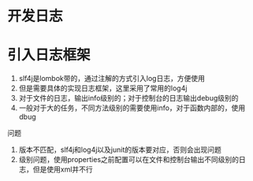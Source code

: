 # 开发日志

# 引入日志框架
1. slf4j是lombok带的，通过注解的方式引入log日志，方便使用
2. 但是需要具体的实现日志框架，这里采用了常用的log4j
3. 对于文件的日志，输出info级别的；对于控制台的日志输出debug级别的
4. 一般对于大的任务，不同方法级别的需要使用info，对于函数内部的，使用dbug

问题
1. 版本不匹配，slf4j和log4j以及junit的版本要对应，否则会出现问题
2. 级别问题，使用properties之前配置可以在文件和控制台输出不同级别的日志，但是使用xml并不行
